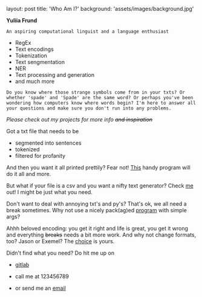 layout: post
title: 'Who Am I?'
background: 'assets/images/background.jpg'

**Yuliia Frund**

```An aspiring computational linguist and a language enthusiast```

- RegEx
- Text encodings
- Tokenization
- Text sengmentation
- NER
- Text processing and generation
- and much more

```Do you know where those strange symbols come from in your txts? Or whether 'spade' and 'Spade' are the same word? Or perhaps you've been wondering how computers know where words begin? I'm here to answer all your questions and make sure you don't run into any problems.```

_Please check out my projects for more info ~~and inspiration~~_


  Got a txt file that needs to be  
- segmented into sentences
- tokenized
- filtered for profanity

And then you want it all printed prettily? Fear not! [This](https://gitlab.uzh.ch/yuliia.frund/exercise-1) handy program will do it all and more.




But what if your file is a csv and you want a nifty text generator? Check [me](https://gitlab.uzh.ch/yuliia.frund/exercise-2) out! I might be just what you need.




Don't want to deal with annoying txt's and py's? That's ok, we all need a break sometimes. Why not use a nicely pack(ag)ed [program](https://gitlab.uzh.ch/yuliia.frund/exercise3) with simple args?



Ahhh beloved encoding: you get it right and life is great, you get it wrong and everything ~~breaks~~ needs a bit more work. And why not change formats, too? Jason or Exemel? The [choice](https://gitlab.uzh.ch/yuliia.frund/exercise-4) is yours.

Didn't find what you need? Do hit me up on

  - [gitlab](https://gitlab.uzh.ch/yuliia.frund)  

  - call me at 123456789  

  - or send me an [email](mailto:yuliia.frund@uzh.ch)
